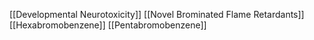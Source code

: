 [[Developmental Neurotoxicity]]
[[Novel Brominated Flame Retardants]]
[[Hexabromobenzene]]
[[Pentabromobenzene]]
